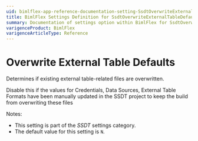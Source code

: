```yaml
---
uid: bimlflex-app-reference-documentation-setting-SsdtOverwriteExternalTableDefaults
title: BimlFlex Settings Definition for SsdtOverwriteExternalTableDefaults
summary: Documentation of settings option within BimlFlex for SsdtOverwriteExternalTableDefaults
varigenceProduct: BimlFlex
varigenceArticleType: Reference
---
```


# Overwrite External Table Defaults

Determines if existing external table-related files are overwritten.

Disable this if the values for Credentials, Data Sources, External Table Formats have been manually updated in the SSDT project to keep the build from overwriting these files

Notes:

* This setting is part of the *SSDT* settings category.
* The default value for this setting is `N`.
